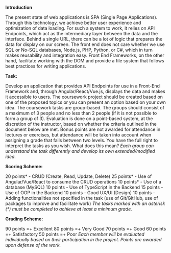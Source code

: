 **Introduction**

The present state of web applications is SPA (Single Page Applications). 
Through this technology, we achieve better user experience and optimization of data loading. 
For such a system to work, it relies on API Endpoints, which act as the intermediary layer between the data and the interface. 
Behind a single URL, there can be a lot of logic that prepares the data for display on our screen. 
The front end does not care whether we use SQL or No-SQL databases, Node.js, PHP, Python, or C#, which in turn makes reusability and integration easy. 
Front End Frameworks, on the other hand, facilitate working with the DOM and provide a file system that follows best practices for writing applications.

**Task:**

Develop an application that provides API Endpoints for use in a Front-End Framework and, through Angular/React/Vue.js, 
displays the data and makes it accessible to users. The coursework project should be created based on one of the proposed 
topics or you can present an option based on your own idea. The coursework tasks are group-based. The groups should consist of 
a maximum of 3 people and no less than 2 people (if it is not possible to form a group of 3). Evaluation is done on a point-based system, 
at the discretion of the instructor, based on whether the criteria outlined in the document below are met. 
Bonus points are not awarded for attendance in lectures or exercises, but attendance will be taken into account when assigning 
a grade that falls between two levels. You have the full right to interpret the tasks as you wish. What does this mean? 
_Each group can understand the task differently and develop its own extended/modified idea._

**Scoring Scheme:**

20 points* - CRUD (Create, Read, Update, Delete)
25 points* - Use of Angular/Vue/React to consume the CRUD operations
10 points* - Use of a database (MySQL)
10 points - Use of TypeScript in the Backend
15 points - Use of OOP in the Backend
10 points - Good UX/UI (Design)
10 points - Adding functionalities not specified in the task (use of Git/GitHub, use of packages to improve and facilitate work)
_The tasks marked with an asterisk (*) must be completed to achieve at least a minimum grade._

**Grading Scheme:**

90 points =+ Excellent
80 points =+ Very Good
70 points =+ Good
60 points =+ Satisfactory
50 points =+ Poor
_Each member will be evaluated individually based on their participation in the project. Points are awarded upon defense of the work._







